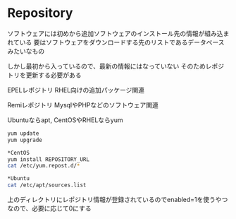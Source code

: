 # Repository
ソフトウェアには初めから追加ソフトウェアのインストール先の情報が組み込まれている
要はソフトウェアをダウンロードする先のリストであるデータベースみたいなもの

しかし最初から入っているので、最新の情報にはなっていない
そのためレポジトリを更新する必要がある

EPELレポジトリ
    RHEL向けの追加パッケージ関連

Remiレポジトリ
    MysqlやPHPなどのソフトウェア関連


Ubuntuならapt, CentOSやRHELならyum
```.sh
yum update
yum upgrade
```

```.sh
*CentOS
yum install REPOSITORY_URL
cat /etc/yum.repost.d/*

*Ubuntu
cat /etc/apt/sources.list
```

上のディレクトリにレポジトリ情報が登録されているのでenabled=1を使うやつなので、必要に応じて0にする



